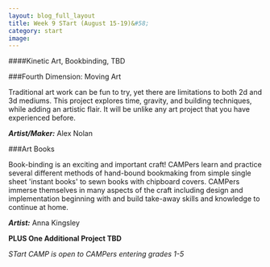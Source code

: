 ```yaml
---
layout: blog_full_layout
title: Week 9 STart (August 15-19)&#58; 
category: start
image: 
---
```


####Kinetic Art, Bookbinding, TBD


###Fourth Dimension: Moving Art

Traditional art work can be fun to try, yet there are limitations to both 2d and 3d mediums. This project explores time, gravity, and building techniques, while adding an artistic flair. It will be unlike any art project that you have experienced before.

**_Artist/Maker:_** Alex Nolan


###Art Books

Book-binding is an exciting and important craft! CAMPers learn and practice several different methods of hand-bound bookmaking from simple single sheet 'instant books' to sewn books with chipboard covers. CAMPers immerse themselves in many aspects of the craft including design and implementation beginning with and build take-away skills and knowledge to continue at home.  

**_Artist:_** Anna Kingsley


**PLUS One Additional Project TBD**

*STart CAMP is open to CAMPers entering grades 1-5*

